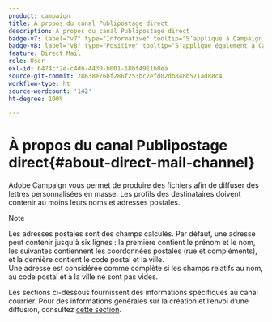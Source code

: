 ```yaml
---
product: campaign
title: À propos du canal Publipostage direct
description: À propos du canal Publipostage direct
badge-v7: label="v7" type="Informative" tooltip="S’applique à Campaign Classic v7"
badge-v8: label="v8" type="Positive" tooltip="S’applique également à Campaign v8"
feature: Direct Mail
role: User
exl-id: 6474cf2e-c4db-4430-b001-18bf4911b0ea
source-git-commit: 28638e76bf286f253bc7efd02db848b571ad88c4
workflow-type: ht
source-wordcount: '142'
ht-degree: 100%

---
```


# À propos du canal Publipostage direct{#about-direct-mail-channel}


Adobe Campaign vous permet de produire des fichiers afin de diffuser des lettres personnalisées en masse. Les profils des destinataires doivent contenir au moins leurs noms et adresses postales.

>[!NOTE]
>
>Les adresses postales sont des champs calculés. Par défaut, une adresse peut contenir jusqu&#39;à six lignes : la première contient le prénom et le nom, les suivantes contiennent les coordonnées postales (rue et compléments), et la dernière contient le code postal et la ville.\
>Une adresse est considérée comme complète si les champs relatifs au nom, au code postal et à la ville ne sont pas vides.

Les sections ci-dessous fournissent des informations spécifiques au canal courrier. Pour des informations générales sur la création et l’envoi d’une diffusion, consultez [cette section](steps-about-delivery-creation-steps.md).
